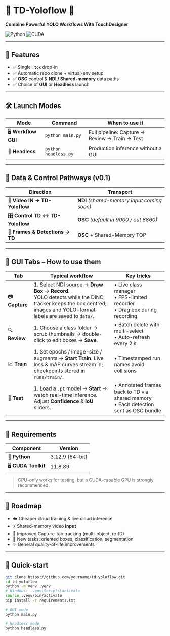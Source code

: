 # 🚀 TD-Yoloflow 🚀  
**Combine Powerful YOLO Workflows With TouchDesigner**

![Python](https://img.shields.io/badge/python-3.12.9-blue.svg) ![CUDA](https://img.shields.io/badge/CUDA-11.8.89-green.svg)

---

## 🌟 Features
- ✅ Single **`.tox`** drop-in  
- ✅ Automatic repo clone + virtual-env setup  
- ✅ **OSC** control & **NDI / Shared-memory** data paths  
- ✅ Choice of **GUI** or **Headless** launch  

---

## 🛠️ Launch Modes
| Mode | Command | When to use it |
|------|---------|----------------|
| 🖥️ **Workflow GUI** | `python main.py` | Full pipeline: Capture → Review → Train → Test |
| 🚀 **Headless** | `python headless.py` | Production inference without a GUI |

---

## 🔄 Data & Control Pathways (v0.1)
| Direction | Transport |
|-----------|-----------|
| 🎥 **Video IN → TD-Yoloflow** | **NDI** *(shared-memory input coming soon)* |
| 🎛️ **Control TD ↔ TD-Yoloflow** | **OSC** *(default in 9000 / out 8860)* |
| 📸 **Frames & Detections → TD** | **OSC** + Shared-Memory TOP |

---

## 🎯 GUI Tabs – How to use them
| Tab | Typical workflow | Key tricks |
|-----|------------------|-----------|
| 📷 **Capture** | 1. Select NDI source → **Draw Box** → **Record**.<br>YOLO detects while the DINO tracker keeps the box centred; images and YOLO-format labels are saved to `data/`. | • Live class manager<br>• FPS-limited recorder<br>• Drag box during recording |
| 🔍 **Review** | 1. Choose a class folder → scrub thumbnails → double-click to edit boxes → **Save**. | • Batch delete with multi-select<br>• Auto-refresh every 2 s |
| 📈 **Train** | 1. Set epochs / image-size / augments → **Start Train**. Live loss & mAP curves stream in; checkpoints stored in `runs/train/`. | • Timestamped run names avoid collisions |
| 🚦 **Test** | 1. Load a `.pt` model → **Start** → watch real-time inference.<br>Adjust **Confidence** & **IoU** sliders. | • Annotated frames back to TD via shared memory<br>• Each detection sent as OSC bundle |

---

## 📌 Requirements
| Component | Version |
|-----------|---------|
| 🐍 **Python** | 3.12.9 (64-bit) |
| 🖥️ **CUDA Toolkit** | 11.8.89 |

> CPU-only works for testing, but a CUDA-capable GPU is strongly recommended.

---

## 🚧 Roadmap
- ☁️ Cheaper cloud training & live cloud inference  
- ⚡ Shared-memory video **input**  
- 🎯 Improved Capture-tab tracking (multi-object, re-ID)  
- 🧩 New tasks: oriented boxes, classification, segmentation  
- ✨ General quality-of-life improvements  

---

## 🚀 Quick-start
```bash
git clone https://github.com/yourname/td-yoloflow.git
cd td-yoloflow
python -m venv .venv
# Windows: .venv\Scripts\activate
source .venv/bin/activate
pip install -r requirements.txt

# GUI mode
python main.py

# Headless mode
python headless.py
